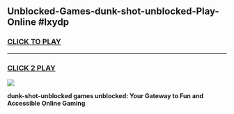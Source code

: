 
## Unblocked-Games-dunk-shot-unblocked-Play-Online #lxydp
<h3>
<a href="https://news.freeplayer.one?title=dunk-shot-unblocked&ref=3">CLICK TO PLAY</a></h3>
<hr>

<h3>
<a href="https://news.freeplayer.one?title=dunk-shot-unblocked&ref=3">CLICK 2 PLAY</a>
  
</h3>

<a href="https://news.freeplayer.one?title=dunk-shot-unblocked&ref=3"><img src="https://clearcache.store/games.png"></a>


**dunk-shot-unblocked games unblocked: Your Gateway to Fun and Accessible Online Gaming**
